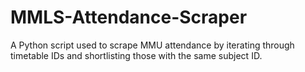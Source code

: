 # MMLS-Attendance-Scraper
A Python script used to scrape MMU attendance by iterating through timetable IDs and shortlisting those with the same subject ID.
